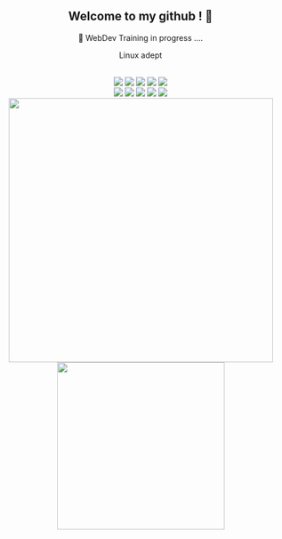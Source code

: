 
<section align="center">
  
  <h1>Welcome to my github ! 👋  </h1>
  <p>👀 WebDev Training in progress ....</p>
  <p>Linux adept</p>
  
  <br />
    <img src="https://img.shields.io/badge/React-20232A?style=for-the-badge&logo=react&logoColor=61DAFB"/>
    <img src="https://img.shields.io/badge/Node.js-43853D?style=for-the-badge&logo=node.js&logoColor=white"/>  
    <img src="https://img.shields.io/badge/MongoDB-4EA94B?style=for-the-badge&logo=mongodb&logoColor=white"/>
    <img src="https://img.shields.io/badge/PHP-777BB4?style=for-the-badge&logo=php&logoColor=white"              />
  	<img src="https://img.shields.io/badge/MySQL-005C84?style=for-the-badge&logo=mysql&logoColor=white"          /> 

  <br />
    <img src="https://img.shields.io/badge/JavaScript-323330?style=for-the-badge&logo=javascript&logoColor=F7DF1E" />
  	<img src="https://img.shields.io/badge/HTML5-E34F26?style=for-the-badge&logo=html5&logoColor=white"          />
    <img src="https://img.shields.io/badge/CSS3-1572B6?style=for-the-badge&logo=css3&logoColor=white"            />
  	<img src="https://img.shields.io/badge/Sass-CC6699?style=for-the-badge&logo=sass&logoColor=white"            />    
  	<img src="https://img.shields.io/badge/Bootstrap-563D7C?style=for-the-badge&logo=bootstrap&logoColor=white"  />
  <br />
  <a href ="https://github.com/anuraghazra/github-readme-stats"> 
  <img align="center" src="https://github-readme-stats.vercel.app/api?username=alinebsr&theme=onedark&count_private=false&hide=stars,issues&show_icons=true&disable_animations=1&include_all_commits=true&hide_border=true" width="475px" />
 </a>
<a  href ="https://github.com/anuraghazra/github-readme-stats" > 
  <img  align="center" src="https://github-readme-stats.vercel.app/api/top-langs/?username=alinebsr&theme=onedark&layout=compact&hide=html&repo=github-readme-stats&hide_border=true" width="301px" />
 </a> 
</section>

<!--
**AlineBsr/AlineBsr** is a ✨ _special_ ✨ repository because its `README.md` (this file) appears on your GitHub profile.

Here are some ideas to get you started:
- 🔭 I’m currently working on ...

- 🌱 I’m currently learning  HTML/CSS, JavaScript, PHP, SQL 
- 🔭 I’m currently working on ...
- 🌱 I’m currently learning ...
- 👯 I’m looking to collaborate on ...
- 🤔 I’m looking for help with ...
- 💬 Ask me about ...
- 📫 How to reach me: ...
- 😄 Pronouns: ...
- ⚡ Fun fact: ...
-->
